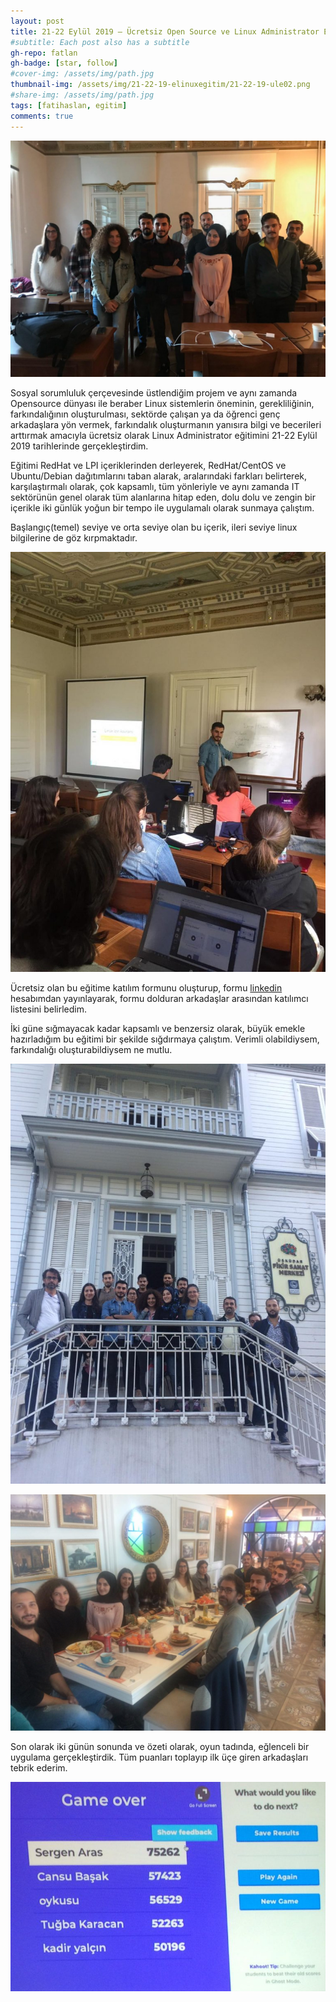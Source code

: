 ```yaml
---
layout: post
title: 21-22 Eylül 2019 – Ücretsiz Open Source ve Linux Administrator Eğitim Etkinliği Hakkında
#subtitle: Each post also has a subtitle
gh-repo: fatlan
gh-badge: [star, follow]
#cover-img: /assets/img/path.jpg
thumbnail-img: /assets/img/21-22-19-elinuxegitim/21-22-19-ule02.png
#share-img: /assets/img/path.jpg
tags: [fatihaslan, egitim]
comments: true
---
```

![Crepe](/assets/img/21-22-19-elinuxegitim/21-22-19-ule01.png)

Sosyal sorumluluk çerçevesinde üstlendiğim projem ve aynı zamanda Opensource dünyası ile beraber Linux sistemlerin öneminin, gerekliliğinin, farkındalığının oluşturulması, sektörde çalışan ya da öğrenci genç arkadaşlara yön vermek, farkındalık oluşturmanın yanısıra bilgi ve becerileri arttırmak amacıyla ücretsiz olarak Linux Administrator eğitimini 21-22 Eylül 2019 tarihlerinde gerçekleştirdim.

Eğitimi RedHat ve LPI içeriklerinden derleyerek, RedHat/CentOS ve Ubuntu/Debian dağıtımlarını taban alarak, aralarındaki farkları belirterek, karşılaştırmalı olarak, çok kapsamlı, tüm yönleriyle ve aynı zamanda IT sektörünün genel olarak tüm alanlarına hitap eden, dolu dolu ve zengin bir içerikle iki günlük yoğun bir tempo ile uygulamalı olarak sunmaya çalıştım.

Başlangıç(temel) seviye ve orta seviye olan bu içerik, ileri seviye linux bilgilerine de göz kırpmaktadır.

![Crepe](/assets/img/21-22-19-elinuxegitim/21-22-19-ule02.png)

Ücretsiz olan bu eğitime katılım formunu oluşturup, formu [linkedin](https://www.linkedin.com/in/fafatihaslan) hesabımdan yayınlayarak, formu dolduran arkadaşlar arasından katılımcı listesini belirledim.

İki güne sığmayacak kadar kapsamlı ve benzersiz olarak, büyük emekle hazırladığım bu eğitimi bir şekilde sığdırmaya çalıştım. Verimli olabildiysem, farkındalığı oluşturabildiysem ne mutlu.

![Crepe](/assets/img/21-22-19-elinuxegitim/21-22-19-ule03.png)

![Crepe](/assets/img/21-22-19-elinuxegitim/21-22-19-ule04.png)

Son olarak iki günün sonunda ve özeti olarak, oyun tadında, eğlenceli bir uygulama gerçekleştirdik. Tüm puanları toplayıp ilk üçe giren arkadaşları tebrik ederim.

![Crepe](/assets/img/21-22-19-elinuxegitim/21-22-19-ule05.png)


